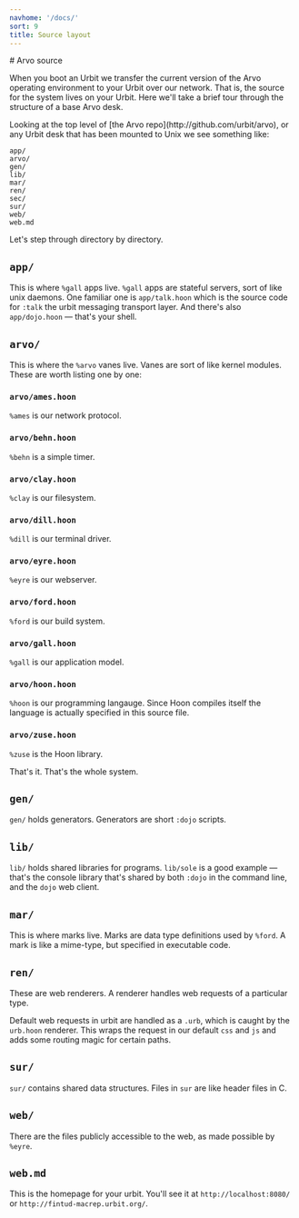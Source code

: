 ```yaml
---
navhome: '/docs/'
sort: 9
title: Source layout
---
```


<div class="row">
<div class="col-md-8">
# Arvo source

When you boot an Urbit we transfer the current version of the Arvo operating
environment to your Urbit over our network. That is, the source for the system
lives on your Urbit. Here we'll take a brief tour through the structure of a
base Arvo desk.

</div>
</div>
Looking at the top level of [the Arvo repo](http://github.com/urbit/arvo), or
any Urbit desk that has been mounted to Unix we see something like:

    app/
    arvo/
    gen/
    lib/
    mar/
    ren/
    sec/
    sur/
    web/
    web.md

Let's step through directory by directory.

## `app/`

This is where `%gall` apps live. `%gall` apps are stateful servers, sort of like
unix daemons. One familiar one is `app/talk.hoon` which is the source code for
`:talk` the urbit messaging transport layer. And there's also `app/dojo.hoon` —
that's your shell.

## `arvo/`

This is where the `%arvo` vanes live. Vanes are sort of like kernel modules.
These are worth listing one by one:

### `arvo/ames.hoon`

`%ames` is our network protocol.

### `arvo/behn.hoon`

`%behn` is a simple timer.

### `arvo/clay.hoon`

`%clay` is our filesystem.

### `arvo/dill.hoon`

`%dill` is our terminal driver.

### `arvo/eyre.hoon`

`%eyre` is our webserver.

### `arvo/ford.hoon`

`%ford` is our build system.

### `arvo/gall.hoon`

`%gall` is our application model.

### `arvo/hoon.hoon`

`%hoon` is our programming langauge. Since Hoon compiles itself the language is
actually specified in this source file.

### `arvo/zuse.hoon`

`%zuse` is the Hoon library.

That's it. That's the whole system.

## `gen/`

`gen/` holds generators. Generators are short `:dojo` scripts.

## `lib/`

`lib/` holds shared libraries for programs. `lib/sole` is a good example —
that's the console library that's shared by both `:dojo` in the command line,
and the `dojo` web client.

## `mar/`

This is where marks live. Marks are data type definitions used by `%ford`. A
mark is like a mime-type, but specified in executable code.

## `ren/`

These are web renderers. A renderer handles web requests of a particular type.

Default web requests in urbit are handled as a `.urb`, which is caught by the
`urb.hoon` renderer. This wraps the request in our default `css` and `js` and
adds some routing magic for certain paths.

## `sur/`

`sur/` contains shared data structures. Files in `sur` are like header files in
C.

## `web/`

There are the files publicly accessible to the web, as made possible by `%eyre`.

## `web.md`

This is the homepage for your urbit. You'll see it at `http://localhost:8080/`
or `http://fintud-macrep.urbit.org/`.
